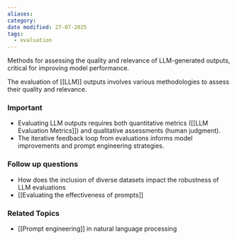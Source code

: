 ```yaml
---
aliases: 
category: 
date modified: 27-07-2025
tags:
  - evaluation
---
```

Methods for assessing the quality and relevance of LLM-generated outputs, critical for improving model performance.

The evaluation of [[LLM]] outputs involves various methodologies to assess their quality and relevance. 

### Important
 - Evaluating LLM outputs requires both quantitative metrics ([[LLM Evaluation Metrics]]) and qualitative assessments (human judgment).
 - The iterative feedback loop from evaluations informs model improvements and prompt engineering strategies.

### Follow up questions
 - How does the inclusion of diverse datasets impact the robustness of LLM evaluations
 - [[Evaluating the effectiveness of prompts]]
### Related Topics
 - [[Prompt engineering]] in natural language processing  

